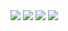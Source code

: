 <img src="http://qikan.minghui.org/mhqkpage/qikanimage/2019/06/21/mhzb_anhui_477_pdf-online1.png"/>

<img src="http://qikan.minghui.org/mhqkpage/qikanimage/2019/06/21/mhzb_anhui_477_pdf-online2.png"/>

<img src="http://qikan.minghui.org/mhqkpage/qikanimage/2019/06/21/mhzb_anhui_477_pdf-online3.png"/>

<img src="http://qikan.minghui.org/mhqkpage/qikanimage/2019/06/21/mhzb_anhui_477_pdf-online4.png"/>
